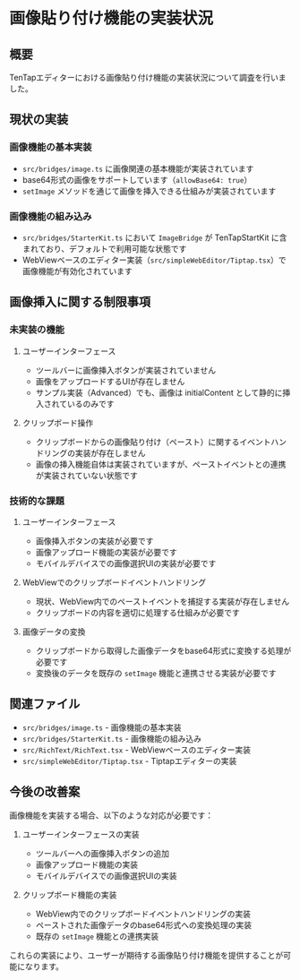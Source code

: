 # 画像貼り付け機能の実装状況

## 概要
TenTapエディターにおける画像貼り付け機能の実装状況について調査を行いました。

## 現状の実装

### 画像機能の基本実装
- `src/bridges/image.ts` に画像関連の基本機能が実装されています
- base64形式の画像をサポートしています（`allowBase64: true`）
- `setImage` メソッドを通じて画像を挿入できる仕組みが実装されています

### 画像機能の組み込み
- `src/bridges/StarterKit.ts` において `ImageBridge` が TenTapStartKit に含まれており、デフォルトで利用可能な状態です
- WebViewベースのエディター実装（`src/simpleWebEditor/Tiptap.tsx`）で画像機能が有効化されています

## 画像挿入に関する制限事項

### 未実装の機能
1. ユーザーインターフェース
   - ツールバーに画像挿入ボタンが実装されていません
   - 画像をアップロードするUIが存在しません
   - サンプル実装（Advanced）でも、画像は initialContent として静的に挿入されているのみです

2. クリップボード操作
   - クリップボードからの画像貼り付け（ペースト）に関するイベントハンドリングの実装が存在しません
   - 画像の挿入機能自体は実装されていますが、ペーストイベントとの連携が実装されていない状態です

### 技術的な課題
1. ユーザーインターフェース
   - 画像挿入ボタンの実装が必要です
   - 画像アップロード機能の実装が必要です
   - モバイルデバイスでの画像選択UIの実装が必要です

2. WebViewでのクリップボードイベントハンドリング
   - 現状、WebView内でのペーストイベントを捕捉する実装が存在しません
   - クリップボードの内容を適切に処理する仕組みが必要です

3. 画像データの変換
   - クリップボードから取得した画像データをbase64形式に変換する処理が必要です
   - 変換後のデータを既存の `setImage` 機能と連携させる実装が必要です

## 関連ファイル
- `src/bridges/image.ts` - 画像機能の基本実装
- `src/bridges/StarterKit.ts` - 画像機能の組み込み
- `src/RichText/RichText.tsx` - WebViewベースのエディター実装
- `src/simpleWebEditor/Tiptap.tsx` - Tiptapエディターの実装

## 今後の改善案
画像機能を実装する場合、以下のような対応が必要です：

1. ユーザーインターフェースの実装
   - ツールバーへの画像挿入ボタンの追加
   - 画像アップロード機能の実装
   - モバイルデバイスでの画像選択UIの実装

2. クリップボード機能の実装
   - WebView内でのクリップボードイベントハンドリングの実装
   - ペーストされた画像データのbase64形式への変換処理の実装
   - 既存の `setImage` 機能との連携実装

これらの実装により、ユーザーが期待する画像貼り付け機能を提供することが可能になります。
